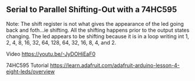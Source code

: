 Serial to Parallel Shifting-Out with a 74HC595
---------


[logo]: https://github.com/driewe/74HC595/blob/master/project_photo.jpg "My Implementation of 74HC595 circuit"

Note: The shift register is not what gives the appearance of the led going back and foth...ie shifting. All the shifting happens prior to the output states changing. The led appears to be shifting because it is in a loop writing int 1, 2, 4, 8, 16, 32, 64, 128, 64, 32, 16, 8, 4, and 2.

Video
https://youtu.be/-JyDOHiEaF0

74HC595 Tutorial
https://learn.adafruit.com/adafruit-arduino-lesson-4-eight-leds/overview

